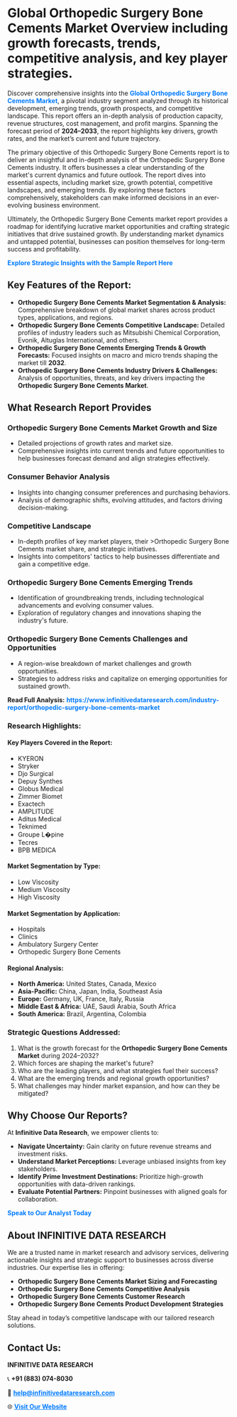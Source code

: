 <h1>Global Orthopedic Surgery Bone Cements Market Overview including growth forecasts, trends, competitive analysis, and key player strategies.</h1>
<p>
Discover comprehensive insights into the 
<a href="https://www.infinitivedataresearch.com/industry-report/orthopedic-surgery-bone-cements-market" rel="dofollow" style="color: #007BFF; text-decoration: none;"><strong>Global Orthopedic Surgery Bone Cements Market</strong></a>, a pivotal industry segment analyzed through its historical development, emerging trends, growth prospects, and competitive landscape. This report offers an in-depth analysis of production capacity, revenue structures, cost management, and profit margins. Spanning the forecast period of <strong>2024–2033</strong>, the report highlights key drivers, growth rates, and the market’s current and future trajectory.
</p>
<p>
The primary objective of this Orthopedic Surgery Bone Cements report is to deliver an insightful and in-depth analysis of the Orthopedic Surgery Bone Cements industry. It offers businesses a clear understanding of the market's current dynamics and future outlook. The report dives into essential aspects, including market size, growth potential, competitive landscapes, and emerging trends. By exploring these factors comprehensively, stakeholders can make informed decisions in an ever-evolving business environment.
</p>
<p>
Ultimately, the Orthopedic Surgery Bone Cements market report provides a roadmap for identifying lucrative market opportunities and crafting strategic initiatives that drive sustained growth. By understanding market dynamics and untapped potential, businesses can position themselves for long-term success and profitability.
</p>
<p>
<a href="https://www.infinitivedataresearch.com/request-sample/reportId=102057" style="color: #007BFF; text-decoration: none;"><strong>Explore Strategic Insights with the Sample Report Here</strong></a>
</p>

<h2>Key Features of the Report:</h2>
<ul>
<li><strong>Orthopedic Surgery Bone Cements Market Segmentation & Analysis:</strong> Comprehensive breakdown of global market shares across product types, applications, and regions.</li>
<li><strong>Orthopedic Surgery Bone Cements Competitive Landscape:</strong> Detailed profiles of industry leaders such as Mitsubishi Chemical Corporation, Evonik, Altuglas International, and others.</li>
<li><strong>Orthopedic Surgery Bone Cements Emerging Trends & Growth Forecasts:</strong> Focused insights on macro and micro trends shaping the market till <strong>2032</strong>.</li>
<li><strong>Orthopedic Surgery Bone Cements Industry Drivers & Challenges:</strong> Analysis of opportunities, threats, and key drivers impacting the <strong>Orthopedic Surgery Bone Cements Market</strong>.</li>
</ul>

<h2>What Research Report Provides</h2>
<h3>Orthopedic Surgery Bone Cements Market Growth and Size</h3>
<ul>
<li>Detailed projections of growth rates and market size.</li>
<li>Comprehensive insights into current trends and future opportunities to help businesses forecast demand and align strategies effectively.</li>
</ul>

<h3>Consumer Behavior Analysis</h3>
<ul>
<li>Insights into changing consumer preferences and purchasing behaviors.</li>
<li>Analysis of demographic shifts, evolving attitudes, and factors driving decision-making.</li>
</ul>

<h3>Competitive Landscape</h3>
<ul>
<li>In-depth profiles of key market players, their >Orthopedic Surgery Bone Cements market share, and strategic initiatives.</li>
<li>Insights into competitors' tactics to help businesses differentiate and gain a competitive edge.</li>
</ul>

<h3>Orthopedic Surgery Bone Cements Emerging Trends</h3>
<ul>
<li>Identification of groundbreaking trends, including technological advancements and evolving consumer values.</li>
<li>Exploration of regulatory changes and innovations shaping the industry's future.</li>
</ul>

<h3>Orthopedic Surgery Bone Cements Challenges and Opportunities</h3>
<ul>
<li>A region-wise breakdown of market challenges and growth opportunities.</li>
<li>Strategies to address risks and capitalize on emerging opportunities for sustained growth.</li>
</ul>
<p><strong>Read Full Analysis:</strong> <a href="https://www.infinitivedataresearch.com/industry-report/orthopedic-surgery-bone-cements-market" rel="dofollow" style="color: #007BFF; text-decoration: none;"><strong>https://www.infinitivedataresearch.com/industry-report/orthopedic-surgery-bone-cements-market</strong></a></p>
<h3>Research Highlights:</h3>
<h4>Key Players Covered in the Report:</h4>
<ul><li>KYERON</li><li>Stryker</li><li>Djo Surgical</li><li>Depuy Synthes</li><li>Globus Medical</li><li>Zimmer Biomet</li><li>Exactech</li><li>AMPLITUDE</li><li>Aditus Medical</li><li>Teknimed</li><li>Groupe L�pine</li><li>Tecres</li><li>BPB MEDICA</li></ul>
<h4>Market Segmentation by Type:</h4>
<ul><li>Low Viscosity</li><li>Medium Viscosity</li><li>High Viscosity</li></ul>
<h4>Market Segmentation by Application:</h4>
<ul><li>Hospitals</li><li>Clinics</li><li>Ambulatory Surgery Center</li><li>Orthopedic Surgery Bone Cements</li></ul>

<h4>Regional Analysis:</h4>
<ul>
<li><strong>North America:</strong> United States, Canada, Mexico</li>
<li><strong>Asia-Pacific:</strong> China, Japan, India, Southeast Asia</li>
<li><strong>Europe:</strong> Germany, UK, France, Italy, Russia</li>
<li><strong>Middle East & Africa:</strong> UAE, Saudi Arabia, South Africa</li>
<li><strong>South America:</strong> Brazil, Argentina, Colombia</li>
</ul>

<h3>Strategic Questions Addressed:</h3>
<ol>
<li>What is the growth forecast for the <strong>Orthopedic Surgery Bone Cements Market</strong> during 2024–2032?</li>
<li>Which forces are shaping the market's future?</li>
<li>Who are the leading players, and what strategies fuel their success?</li>
<li>What are the emerging trends and regional growth opportunities?</li>
<li>What challenges may hinder market expansion, and how can they be mitigated?</li>
</ol>

<h2>Why Choose Our Reports?</h2>
<p>At <strong>Infinitive Data Research</strong>, we empower clients to:</p>
<ul>
<li><strong>Navigate Uncertainty:</strong> Gain clarity on future revenue streams and investment risks.</li>
<li><strong>Understand Market Perceptions:</strong> Leverage unbiased insights from key stakeholders.</li>
<li><strong>Identify Prime Investment Destinations:</strong> Prioritize high-growth opportunities with data-driven rankings.</li>
<li><strong>Evaluate Potential Partners:</strong> Pinpoint businesses with aligned goals for collaboration.</li>
</ul>
<p><a href="https://www.infinitivedataresearch.com/industry-report/orthopedic-surgery-bone-cements-market" rel="dofollow" style="color: #007BFF; text-decoration: none;"><strong>Speak to Our Analyst Today</strong></a></p>

<h2>About INFINITIVE DATA RESEARCH</h2>
<p>We are a trusted name in market research and advisory services, delivering actionable insights and strategic support to businesses across diverse industries. Our expertise lies in offering:</p>
<ul>
<li><strong>Orthopedic Surgery Bone Cements Market Sizing and Forecasting</strong></li>
<li><strong>Orthopedic Surgery Bone Cements Competitive Analysis</strong></li>
<li><strong>Orthopedic Surgery Bone Cements Customer Research</strong></li>
<li><strong>Orthopedic Surgery Bone Cements Product Development Strategies</strong></li>
</ul>
<p>Stay ahead in today’s competitive landscape with our tailored research solutions.</p>

<h2>Contact Us:</h2>
<p><strong>INFINITIVE DATA RESEARCH</strong></p>
<p>📞 <strong>+91 (883) 074-8030</strong></p>
<p>📧 <strong><a href="mailto:help@infinitivedataresearch.com" style="color: #007BFF;">help@infinitivedataresearch.com</a></strong></p>
<p>🌐 <strong><a href="https://www.infinitivedataresearch.com" rel="dofollow" style="color: #007BFF;">Visit Our Website</a></strong></p>
